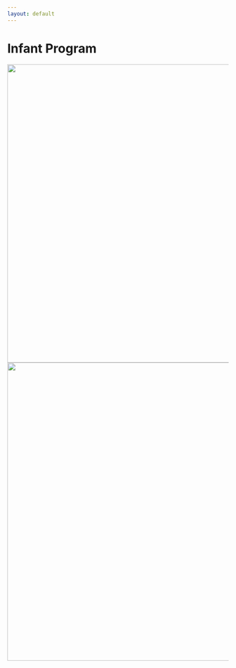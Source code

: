 ```yaml
---
layout: default
---
```


# Infant Program

<a href="https://cloud.githubusercontent.com/assets/11180395/15083553/c112b652-1382-11e6-987b-4999aa7e2db7.jpg">
  <img width="680" src="https://cloud.githubusercontent.com/assets/11180395/15083553/c112b652-1382-11e6-987b-4999aa7e2db7.jpg"/>
  
<a href="https://cloud.githubusercontent.com/assets/11180395/15083554/c11a83b4-1382-11e6-89d3-f4dd05e41531.jpg">
  <img width="680" src="https://cloud.githubusercontent.com/assets/11180395/15083554/c11a83b4-1382-11e6-89d3-f4dd05e41531.jpg"/>
